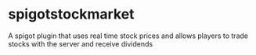 # spigotstockmarket
A spigot plugin that uses real time stock prices and allows players to trade stocks with the server and receive dividends 
